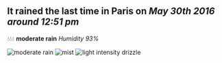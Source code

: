 ## It rained the last time in Paris on *May 30th 2016 around 12:51 pm*
💧💧💧  **moderate rain** *Humidity 93%*

![moderate rain](http://openweathermap.org/img/w/10d.png) ![mist](http://openweathermap.org/img/w/50d.png) ![light intensity drizzle](http://openweathermap.org/img/w/09d.png)
